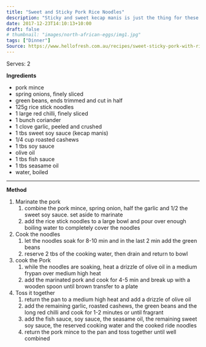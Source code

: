 ```yaml
---
title: "Sweet and Sticky Pork Rice Noodles"
description: "Sticky and sweet kecap manis is just the thing for these Asian pork noodles. The crowning jewel of these rice noodles is roasted cashew nuts, adding a perfect crunch to an easy weeknight stunner."
date: 2017-12-23T14:10:13+10:00
draft: false
# thumbnail: "images/north-african-eggs/img1.jpg"
tags: ["Dinner"]
Source: https://www.hellofresh.com.au/recipes/sweet-sticky-pork-with-rice-noodles-587c0da1a28e1a667e0b4692
---
```


Serves: 2

**Ingredients**

- pork mince
- spring onions, finely sliced
- green beans, ends trimmed and cut in half
- 125g rice stick noodles
- 1 large red chilli, finely sliced
- 1 bunch coriander
- 1 clove garlic, peeled and crushed
- 1 tbs sweet soy sauce (kecap manis)
- 1/4 cup roasted cashews
- 1 tbs soy sauce
- olive oil
- 1 tbs fish sauce
- 1 tbs seasame oil
- water, boiled

---

**Method**

1. Marinate the pork
    1. combine the pork mince, spring onion, half the garlic and 1/2 the sweet soy sauce. set aside to marinate
    1. add the rice stick noodles to a large bowl and pour over enough boiling water to completely cover the noodles
1. Cook the noodles
    1. let the noodles soak for 8-10 min and in the last 2 min add the green beans
    1. reserve 2 tbs of the cooking water, then drain and return to bowl
1. cook the Pork
    1. while the noodles are soaking, heat a drizzle of olive oil in a medium frypan over medium high heat
    1. add the marinated pork and cook for 4-5 min and break up with a wooden spoon until brown
    transfer to a plate
1. Toss it together
    1. return the pan to a medium high heat and add a drizzle of olive oil
    1. add the remaining garlic, roasted cashews, the green beans and the long red chilli and cook for 1-2 minutes or until fragrant
    1. add the fish sauce, soy sauce, the seasame oil, the remaining sweet soy sauce, the reserved cooking water and the cooked ride noodles
    1. return the pork mince to the pan and toss together until well combined
